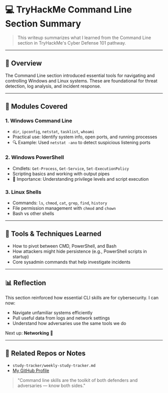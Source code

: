 # 💻 TryHackMe Command Line Section Summary

> This writeup summarizes what I learned from the Command Line section in TryHackMe's Cyber Defense 101 pathway.

---

## 🔎 Overview
The Command Line section introduced essential tools for navigating and controlling Windows and Linux systems. These are foundational for threat detection, log analysis, and incident response.

---

## 📄 Modules Covered
### 1. Windows Command Line
- `dir`, `ipconfig`, `netstat`, `tasklist`, `whoami`
- Practical use: Identify system info, open ports, and running processes
- 🔍 Example: Used `netstat -ano` to detect suspicious listening ports

### 2. Windows PowerShell
- Cmdlets: `Get-Process`, `Get-Service`, `Set-ExecutionPolicy`
- Scripting basics and working with output pipes
- 🔐 Importance: Understanding privilege levels and script execution

### 3. Linux Shells
- Commands: `ls`, `chmod`, `cat`, `grep`, `find`, `history`
- File permission management with `chmod` and `chown`
- Bash vs other shells

---

## 🔗 Tools & Techniques Learned
- How to pivot between CMD, PowerShell, and Bash
- How attackers might hide persistence (e.g., PowerShell scripts in startup)
- Core sysadmin commands that help investigate incidents

---

## 📊 Reflection
This section reinforced how essential CLI skills are for cybersecurity. I can now:
- Navigate unfamiliar systems efficiently
- Pull useful data from logs and network settings
- Understand how adversaries use the same tools we do

Next up: **Networking** 🧠

---

## 🔹 Related Repos or Notes
- `study-tracker/weekly-study-tracker.md`
- [My GitHub Profile](https://github.com/deveau145)

> "Command line skills are the toolkit of both defenders and adversaries — know both sides."

